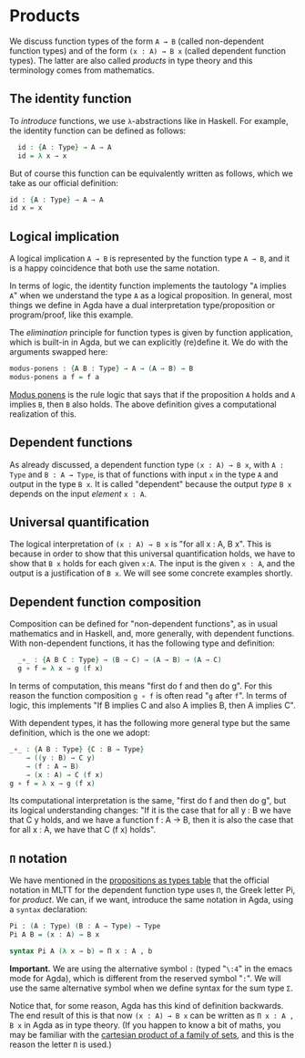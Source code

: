 <!--
```agda
{-# OPTIONS --without-K --safe #-}

module products where

open import general-notation
```
-->

# Products

We discuss function types of the form `A → B` (called non-dependent function types) and of the form `(x : A) → B x` (called dependent function types). The latter are also called *products* in type theory and this terminology comes from mathematics.

## The identity function

To *introduce* functions, we use `λ`-abstractions like in Haskell. For example, the identity function can be defined as follows:
<!--
The following trick allows us to check the correctness of alternative definitions without name clashes:
```agda
module _ where
 private
```
-->
```agda
  id : {A : Type} → A → A
  id = λ x → x
```

But of course this function can be equivalently written as follows, which we take as our official definition:
```agda
id : {A : Type} → A → A
id x = x
```

## Logical implication

A logical implication `A → B` is represented by the function type `A → B`, and it is a happy coincidence that both use the same notation.

In terms of logic, the identity function implements the tautology "`A` implies `A`" when we understand the type `A` as a logical proposition. In general, most things we define in Agda have a dual interpretation type/proposition or program/proof, like this example.

The *elimination* principle for function types is given by function application, which is built-in in Agda, but we can explicitly (re)define it. We do with the arguments swapped here:
```agda
modus-ponens : {A B : Type} → A → (A → B) → B
modus-ponens a f = f a
```
[Modus ponens](https://en.wikipedia.org/wiki/Modus_ponens) is the rule logic that says that if the proposition `A` holds and `A` implies `B`, then `B` also holds. The above definition gives a computational realization of this.

## Dependent functions

As already discussed, a dependent function type `(x : A) → B x`, with `A : Type` and `B : A → Type`, is that of functions with input `x` in the type `A` and output in the type `B x`. It is called "dependent" because the output *type* `B x` depends on the input *element* `x : A`.

## Universal quantification

The logical interpretation of `(x : A) → B x` is "for all x : A, B x".
This is because in order to show that this universal quantification holds, we have to show that `B x` holds for each given `x:A`. The input is the given `x : A`, and the output is a justification of `B x`. We will see some concrete examples shortly.

## Dependent function composition

Composition can be defined for "non-dependent functions", as in usual mathematics and in Haskell, and, more generally, with dependent functions. With non-dependent functions, it has the following type and definition:
<!--
```agda
module _ where
 private
```
-->
```agda
  _∘_ : {A B C : Type} → (B → C) → (A → B) → (A → C)
  g ∘ f = λ x → g (f x)
```

In terms of computation, this means "first do f and then do g". For this reason the function composition `g ∘ f` is often read "`g` after `f`". In terms of logic, this implements "If B implies C and also A implies B, then A implies C".

With dependent types, it has the following more general type but the same definition, which is the one we adopt:

```agda
_∘_ : {A B : Type} {C : B → Type}
    → ((y : B) → C y)
    → (f : A → B)
    → (x : A) → C (f x)
g ∘ f = λ x → g (f x)
```

Its computational interpretation is the same, "first do f and then do g", but its logical understanding changes: "If it is the case that for all y : B we have that C y holds, and we have a function f : A → B, then it is also the case that for all x : A, we have that C (f x) holds".

## `Π` notation

We have mentioned in the [propositions as types table](curry-howard.lagda) that the official notation in MLTT for the dependent function type uses `Π`, the Greek letter Pi, for *product*. We can, if we want, introduce the same notation in Agda, using a `syntax` declaration:
```agda
Pi : (A : Type) (B : A → Type) → Type
Pi A B = (x : A) → B x

syntax Pi A (λ x → b) = Π x ꞉ A , b
```
**Important.** We are using the alternative symbol `꞉` (typed "`\:4`" in the emacs mode for Agda), which is different from the reserved symbol "`:`". We will use the same alternative symbol when we define syntax for the sum type `Σ`.

Notice that, for some reason, Agda has this kind of definition backwards. The end result of this is that now `(x : A) → B x` can be written as `Π x ꞉ A , B x` in Agda as in type theory. (If you happen to know a bit of maths, you may be familiar with the [cartesian product of a family of sets](https://en.wikipedia.org/wiki/Cartesian_product#Infinite_Cartesian_products), and this is the reason the letter `Π` is used.)
